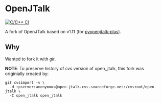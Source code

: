 # OpenJTalk

[![C/C++ CI](https://github.com/tsukumijima/open_jtalk/actions/workflows/ccpp.yaml/badge.svg)](https://github.com/tsukumijima/open_jtalk/actions/workflows/ccpp.yaml)

A fork of OpenJTalk based on v1.11 (for [pyopenjtalk-plus](https://github.com/tsukumijima/pyopenjtalk-plus)).

## Why

Wanted to fork it with *git*.

**NOTE**: To preserve history of cvs version of open_jtalk, this fork was originially created by:

```
git cvsimport -v \
  -d :pserver:anonymous@open-jtalk.cvs.sourceforge.net:/cvsroot/open-jtalk \
  -C open_jtalk open_jtalk
```
